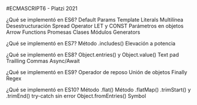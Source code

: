 #ECMASCRIPT6 - Platzi 2021

¿Qué se implementó en ES6?
Default Params
Template Literals
Multilínea
Desestructuración
Spread Operator
LET y CONST
Parámetros en objetos
Arrow Functions
Promesas
Clases
Módulos
Generators

¿Qué se implementó en ES7?
Método .includes()
Elevación a potencia

¿Qué se implementó en ES8?
Object.entries() y Object.value()
Text pad
Trailling Commas
Async/Await

¿Qué se implementó en ES9?
Operador de reposo
Unión de objetos
Finally
Regex

¿Qué se implementó en ES10?
Método .flat()
Método .flatMap()
.trimStart() y .trimEnd()
try-catch sin error
Object.fromEntries()
Symbol
